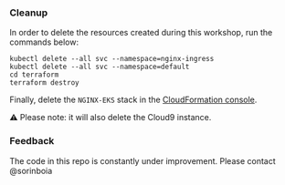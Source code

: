 ### Cleanup

In order to delete the resources created during this workshop, run the commands below:   

```
kubectl delete --all svc --namespace=nginx-ingress
kubectl delete --all svc --namespace=default
cd terraform
terraform destroy
```
  
  
Finally, delete the `NGINX-EKS` stack in the [CloudFormation console](https://eu-central-1.console.aws.amazon.com/cloudformation/home?region=eu-central-1#/).

:warning: Please note: it will also delete the Cloud9 instance.

  
  
### Feedback

The code in this repo is constantly under improvement. 
Please contact @sorinboia
